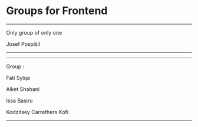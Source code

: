 # Groups for Frontend

---

Only group of only one

Josef Pospíšil

---

---
Group :

Fati Sylqa 

Alket Shabani

Issa Basiru

Kodzitsey Carrethers Kofi 

---
